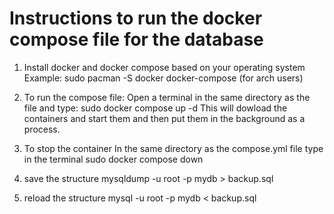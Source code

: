 # Instructions to run the docker compose file for the database
1. Install docker and docker compose based on your operating system
Example: sudo pacman -S docker docker-compose (for arch users)

2. To run the compose file:
Open a terminal in the same directory as the file and type:
sudo docker compose up -d
This will dowload the containers and start them and then put them in the background as a process.

3. To stop the container
In the same directory as the compose.yml file type in the terminal
sudo docker compose down

4. save the structure
mysqldump -u root -p mydb > backup.sql

5. reload the structure
mysql -u root -p mydb < backup.sql

